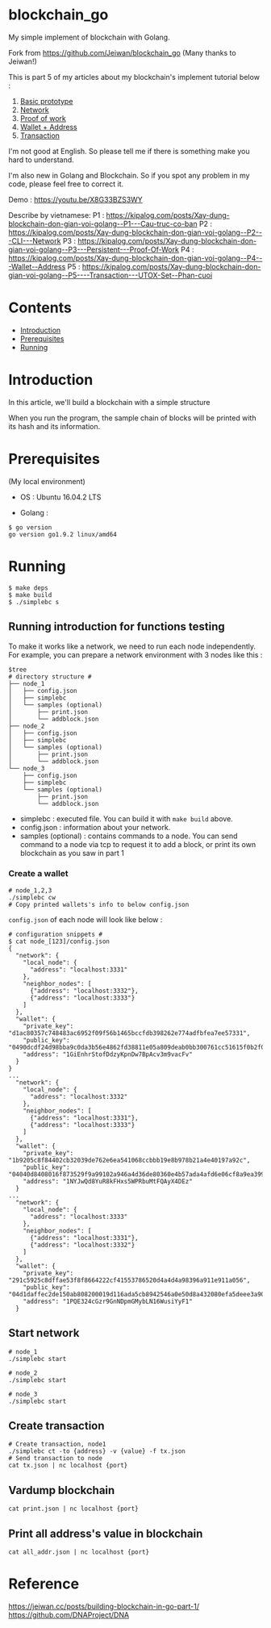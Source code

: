 # blockchain_go
My simple implement of blockchain with Golang.

Fork from https://github.com/Jeiwan/blockchain_go
(Many thanks to Jeiwan!)

This is part 5 of my articles about my blockchain's implement tutorial below :

1. [Basic prototype](https://github.com/mytv1/blockchain_go/tree/part_1)
2. [Network](https://github.com/mytv1/blockchain_go/tree/part_2)
3. [Proof of work](https://github.com/mytv1/blockchain_go/tree/part_3)
4. [Wallet + Address](https://github.com/mytv1/blockchain_go/tree/part_4)
5. [Transaction](https://github.com/mytv1/blockchain_go/tree/part_5)

I'm not good at English. So please tell me if there is something make you hard to understand.

I'm also new in Golang and Blockchain. So if you spot any problem in my code, please feel free to correct it.

Demo : https://youtu.be/X8G33BZS3WY

Describe by vietnamese:
P1 : https://kipalog.com/posts/Xay-dung-blockchain-don-gian-voi-golang--P1---Cau-truc-co-ban
P2 : https://kipalog.com/posts/Xay-dung-blockchain-don-gian-voi-golang--P2---CLI---Network
P3 : https://kipalog.com/posts/Xay-dung-blockchain-don-gian-voi-golang--P3---Persistent---Proof-Of-Work
P4 : https://kipalog.com/posts/Xay-dung-blockchain-don-gian-voi-golang--P4---Wallet--Address
P5 : https://kipalog.com/posts/Xay-dung-blockchain-don-gian-voi-golang--P5----Transaction---UTOX-Set--Phan-cuoi

# Contents
- [Introduction](#introduction)
- [Prerequisites](#prerequisites)
- [Running](#running)

# Introduction
In this article, we'll build a blockchain with a simple structure

When you run the program, the sample chain of blocks will be printed with its hash and its information.

# Prerequisites
(My local environment)

+ OS : Ubuntu 16.04.2 LTS

+ Golang :
```
$ go version
go version go1.9.2 linux/amd64
```
# Running
```
$ make deps
$ make build
$ ./simplebc s
```

## Running introduction for functions testing
To make it works like a network, we need to run each node independently. For example, you can prepare a network environment with 3 nodes like this :

```shell
$tree
# directory structure #
├── node_1
│   ├── config.json
│   ├── simplebc
│   └── samples (optional)
│       ├── print.json
│       └── addblock.json
├── node_2
│   ├── config.json
│   ├── simplebc
│   └── samples (optional)
│       ├── print.json
│       └── addblock.json
└── node_3
    ├── config.json
    ├── simplebc
    └── samples (optional)
        ├── print.json
        └── addblock.json

```

* simplebc : executed file. You can build it with `make build` above.
* config.json : information about your network.
* samples (optional) : contains commands to a node. You can send command to a node via tcp to request it to add a block, or print its own blockchain as you saw in part 1

### Create a wallet
```shell
# node_1,2,3
./simplebc cw
# Copy printed wallets's info to below config.json
```

`config.json` of each node will look like below :

```shell
# configuration snippets #
$ cat node_[123]/config.json
{
  "network": {
    "local_node": {
      "address": "localhost:3331"
    },
    "neighbor_nodes": [
      {"address": "localhost:3332"},
      {"address": "localhost:3333"}
    ]
  },
  "wallet": {
    "private_key": "d1ac80357c748483ac6952f09f56b1465bccfdb398262e774adfbfea7ee57331",
    "public_key": "0490dcdf24d98bba9c0da3b56e4862fd38811e05a809deab0bb300761cc51615f0b2f05f46294ae6b313f08b6d074d900efb56f80ef8c3e131119b1e800e47c0fd",
    "address": "1GiEnhrStofDdzyKpnDw7BpAcv3m9vacFv"
  }
}
...
  "network": {
    "local_node": {
      "address": "localhost:3332"
    },
    "neighbor_nodes": [
      {"address": "localhost:3331"},
      {"address": "localhost:3333"}
    ]
  },
  "wallet": {
    "private_key": "1b9205c8f84402cb32039de762e6ea541068ccbbb19e8b978b21a4e40197a92c",
    "public_key": "04040d8408016f873529f9a99102a946a4d36de80360e4b57ada4afd6e06cf8a9ea399aacea0d18605bba464d2d888adbdc0b6b9dd94a4f7e50a98b94ed907b2ac",
    "address": "1NYJwQd8YuR8kFHxs5WPRbuMtFQAyX4DEz"
  }
...
  "network": {
    "local_node": {
      "address": "localhost:3333"
    },
    "neighbor_nodes": [
      {"address": "localhost:3331"},
      {"address": "localhost:3332"}
    ]
  },
  "wallet": {
    "private_key": "291c5925c8dffae53f8f8664222cf41553786520d4a4d4a98396a911e911a056",
    "public_key": "04d1daffec2de150ab808200019d116ada5cb8942546a0e50d8a432080efa5deee3a9027267c2f5e93ef54d8a4948941c6a6cdf48aeee5b59be4f157e3f1ec2f43",
    "address": "1PQE324cGzr9GnNDpmGMybLN16WusiYyF1"
  }
```

## Start network

```shell
# node_1
./simplebc start

# node_2
./simplebc start

# node_3
./simplebc start
```

## Create transaction
```shell
# Create transaction, node1
./simplebc ct -to {address} -v {value} -f tx.json
# Send transaction to node
cat tx.json | nc localhost {port}
```

## Vardump blockchain
```shell
cat print.json | nc localhost {port}
```

## Print all address's value in blockchain
```shell
cat all_addr.json | nc localhost {port}
```

# Reference
https://jeiwan.cc/posts/building-blockchain-in-go-part-1/
https://github.com/DNAProject/DNA
